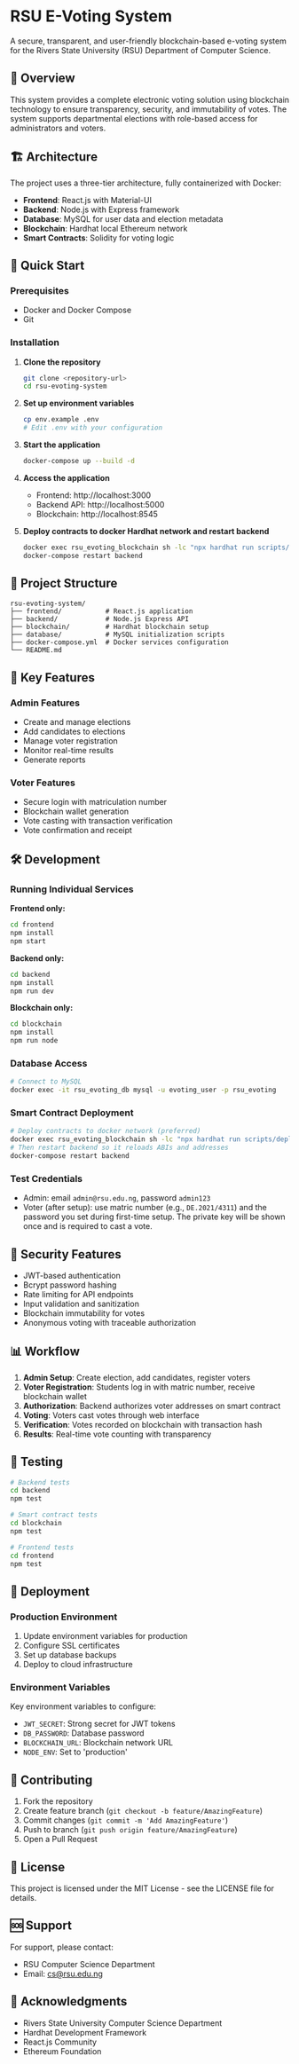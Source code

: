 # RSU E-Voting System

A secure, transparent, and user-friendly blockchain-based e-voting system for the Rivers State University (RSU) Department of Computer Science.

## 🎯 Overview

This system provides a complete electronic voting solution using blockchain technology to ensure transparency, security, and immutability of votes. The system supports departmental elections with role-based access for administrators and voters.

## 🏗️ Architecture

The project uses a three-tier architecture, fully containerized with Docker:

- **Frontend**: React.js with Material-UI
- **Backend**: Node.js with Express framework
- **Database**: MySQL for user data and election metadata
- **Blockchain**: Hardhat local Ethereum network
- **Smart Contracts**: Solidity for voting logic

## 🚀 Quick Start

### Prerequisites

- Docker and Docker Compose
- Git

### Installation

1. **Clone the repository**
   ```bash
   git clone <repository-url>
   cd rsu-evoting-system
   ```

2. **Set up environment variables**
   ```bash
   cp env.example .env
   # Edit .env with your configuration
   ```

3. **Start the application**
   ```bash
   docker-compose up --build -d
   ```

4. **Access the application**
   - Frontend: http://localhost:3000
   - Backend API: http://localhost:5000
   - Blockchain: http://localhost:8545

5. **Deploy contracts to docker Hardhat network and restart backend**
   ```bash
   docker exec rsu_evoting_blockchain sh -lc "npx hardhat run scripts/deploy-advanced.js --network docker | cat"
   docker-compose restart backend
   ```

## 📁 Project Structure

```
rsu-evoting-system/
├── frontend/           # React.js application
├── backend/            # Node.js Express API
├── blockchain/         # Hardhat blockchain setup
├── database/           # MySQL initialization scripts
├── docker-compose.yml  # Docker services configuration
└── README.md
```

## 🔑 Key Features

### Admin Features
- Create and manage elections
- Add candidates to elections
- Manage voter registration
- Monitor real-time results
- Generate reports

### Voter Features
- Secure login with matriculation number
- Blockchain wallet generation
- Vote casting with transaction verification
- Vote confirmation and receipt

## 🛠️ Development

### Running Individual Services

**Frontend only:**
```bash
cd frontend
npm install
npm start
```

**Backend only:**
```bash
cd backend
npm install
npm run dev
```

**Blockchain only:**
```bash
cd blockchain
npm install
npm run node
```

### Database Access

```bash
# Connect to MySQL
docker exec -it rsu_evoting_db mysql -u evoting_user -p rsu_evoting
```

### Smart Contract Deployment

```bash
# Deploy contracts to docker network (preferred)
docker exec rsu_evoting_blockchain sh -lc "npx hardhat run scripts/deploy-advanced.js --network docker | cat"
# Then restart backend so it reloads ABIs and addresses
docker-compose restart backend
```

### Test Credentials
- Admin: email `admin@rsu.edu.ng`, password `admin123`
- Voter (after setup): use matric number (e.g., `DE.2021/4311`) and the password you set during first-time setup. The private key will be shown once and is required to cast a vote.

## 🔐 Security Features

- JWT-based authentication
- Bcrypt password hashing
- Rate limiting for API endpoints
- Input validation and sanitization
- Blockchain immutability for votes
- Anonymous voting with traceable authorization

## 📊 Workflow

1. **Admin Setup**: Create election, add candidates, register voters
2. **Voter Registration**: Students log in with matric number, receive blockchain wallet
3. **Authorization**: Backend authorizes voter addresses on smart contract
4. **Voting**: Voters cast votes through web interface
5. **Verification**: Votes recorded on blockchain with transaction hash
6. **Results**: Real-time vote counting with transparency

## 🧪 Testing

```bash
# Backend tests
cd backend
npm test

# Smart contract tests
cd blockchain
npm test

# Frontend tests
cd frontend
npm test
```

## 🚀 Deployment

### Production Environment

1. Update environment variables for production
2. Configure SSL certificates
3. Set up database backups
4. Deploy to cloud infrastructure

### Environment Variables

Key environment variables to configure:

- `JWT_SECRET`: Strong secret for JWT tokens
- `DB_PASSWORD`: Database password
- `BLOCKCHAIN_URL`: Blockchain network URL
- `NODE_ENV`: Set to 'production'

## 🤝 Contributing

1. Fork the repository
2. Create feature branch (`git checkout -b feature/AmazingFeature`)
3. Commit changes (`git commit -m 'Add AmazingFeature'`)
4. Push to branch (`git push origin feature/AmazingFeature`)
5. Open a Pull Request

## 📄 License

This project is licensed under the MIT License - see the LICENSE file for details.

## 🆘 Support

For support, please contact:
- RSU Computer Science Department
- Email: cs@rsu.edu.ng

## 🙏 Acknowledgments

- Rivers State University Computer Science Department
- Hardhat Development Framework
- React.js Community
- Ethereum Foundation

